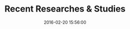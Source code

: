 ---
layout: inner
position: right
title: 'Recent Researches & Studies'
date: 2016-02-20 15:56:00
categories: development design
tags: Research Statistics AI DataScience
featured_image: '/img/posts/research_bibliotheque.jpeg'
project_link: '/research/'
button_text: 'Visit Rescue Themes'
button_icon: 'flask'
lead_text: 'Works that I am interested in.'
---